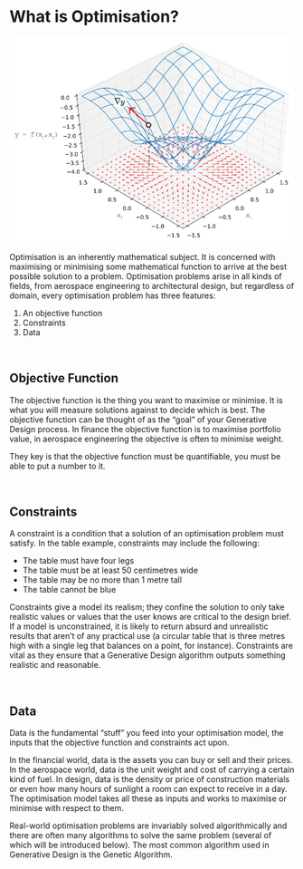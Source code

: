 # What is Optimisation?

<img src="Images/4-01_what-is-optimisation//4-01_WhatIsOptimisationStart.png">

<br/>

Optimisation is an inherently mathematical subject. It is concerned with maximising or minimising some mathematical function to arrive at the best possible solution to a problem. Optimisation problems arise in all kinds of fields, from aerospace engineering to architectural design, but regardless of domain, every optimisation problem has three features: 

1. An objective function 
2. Constraints 
3. Data

<br/>

## Objective Function 
The objective function is the thing you want to maximise or minimise. It is what you will measure solutions against to decide which is best. The objective function can be thought of as the “goal” of your Generative Design process. In finance the objective function is to maximise portfolio value, in aerospace engineering the objective is often to minimise weight.  

They key is that the objective function must be quantifiable, you must be able to put a number to it.  

<br/>

## Constraints 
A constraint is a condition that a solution of an optimisation problem must satisfy. In the table example, constraints may include the following: 

- The table must have four legs 
- The table must be at least 50 centimetres wide 
- The table may be no more than 1 metre tall 
- The table cannot be blue 

Constraints give a model its realism; they confine the solution to only take realistic values or values that the user knows are critical to the design brief. If a model is unconstrained, it is likely to return absurd and unrealistic results that aren’t of any practical use (a circular table that is three metres high with a single leg that balances on a point, for instance). Constraints are vital as they ensure that a Generative Design algorithm outputs something realistic and reasonable. 

<br/>

## Data 
Data is the fundamental “stuff” you feed into your optimisation model, the inputs that the objective function and constraints act upon. 

In the financial world, data is the assets you can buy or sell and their prices. In the aerospace world, data is the unit weight and cost of carrying a certain kind of fuel. In design, data is the density or price of construction materials or even how many hours of sunlight a room can expect to receive in a day. The optimisation model takes all these as inputs and works to maximise or minimise with respect to them. 

Real-world optimisation problems are invariably solved algorithmically and there are often many algorithms to solve the same problem (several of which will be introduced below). The most common algorithm used in Generative Design is the Genetic Algorithm.

<br/>

